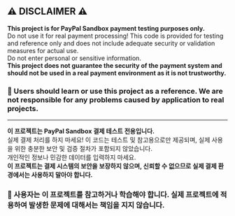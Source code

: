 ## ⚠️ **DISCLAIMER** ⚠️   
**This project is for PayPal Sandbox payment testing purposes only.**  
Do not use it for real payment processing! This code is provided for testing and reference only and does not include adequate security or validation measures for actual use.  
Do not enter personal or sensitive information.  
**This project does not guarantee the security of the payment system and should not be used in a real payment environment as it is not trustworthy.**  
### 🔧 Users should learn or use this project as a reference. We are not responsible for any problems caused by application to real projects.

***

**이 프로젝트는 PayPal Sandbox 결제 테스트 전용입니다.**  
실제 결제 처리를 하지 마세요! 이 코드는 테스트 및 참고용으로만 제공되며, 실제 사용을 위한 충분한 보안 및 검증 절차가 포함되지 않았습니다.  
개인적인 정보나 민감한 데이터를 입력하지 마세요.  
**이 프로젝트는 결제 시스템의 보안을 보장하지 않으며, 신뢰할 수 없으므로 실제 결제 환경에서는 사용하지 말아야 합니다.**  
### 🔧 사용자는 이 프로젝트를 참고하거나 학습해야 합니다. 실제 프로젝트에 적용하여 발생한 문제에 대해서는 책임을 지지 않습니다.  
